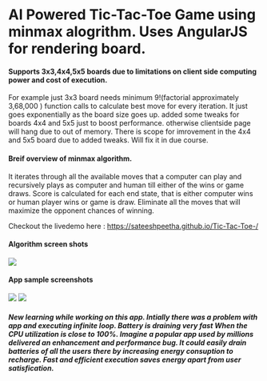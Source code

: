 # AI Powered Tic-Tac-Toe Game using minmax alogrithm. Uses AngularJS for rendering board.

#### Supports 3x3,4x4,5x5 boards due to limitations on client side computing power and cost of execution.

For example just 3x3 board needs minimum 9!(factorial approximately 3,68,000 ) function calls to calculate best move for every iteration. It just goes exponentially as the board size goes up. added some tweaks for boards 4x4 and 5x5 just to boost performance. otherwise clientside page will hang due to out of memory. There is scope for imrovement in the 4x4 and 5x5 board due to added tweaks. Will fix it in due course.


#### Breif overview of minmax algorithm.

It iterates through all the available moves that a computer can play and recursively plays as computer and human till either of the wins or game draws. Score is calculated for each end state, that is either computer wins or human player wins or game is draw. Eliminate all the moves that will maximize the opponent chances of winning.


Checkout the livedemo here : https://sateeshpeetha.github.io/Tic-Tac-Toe-/

#### Algorithm screen shots

<img src="https://sateeshpeetha.github.io/Tic-Tac-Toe-/Slide1.jpg">
</img>

#### App sample screenshots

<img src="https://sateeshpeetha.github.io/Tic-Tac-Toe-/tictactoeimage1.jpg">
</img>


<img src="https://sateeshpeetha.github.io/Tic-Tac-Toe-/tictactoeimage2.jpg">
</img>


##### New learning while working on this app. Intially there was a problem with app and executing infinite loop. Battery is draining very fast When the CPU utilization is close to 100%. Imagine a popular app used by millions delivered an enhancement and performance bug. It could easily drain batteries of all the users there by increasing energy consuption to recharge. Fast and efficient execution saves energy apart from user satisfication.
